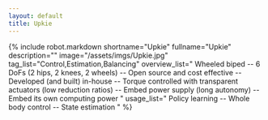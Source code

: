 ```yaml
---
layout: default
title: Upkie
---
```


{% include robot.markdown
    shortname="Upkie"
    fullname="Upkie"
    description=""
    image="/assets/imgs/Upkie.jpg"
    tag_list="Control,Estimation,Balancing"
    overview_list="
        Wheeled biped
        --
        6 DoFs (2 hips, 2 knees, 2 wheels)
        --
        Open source and cost effective
        --
        Developed (and built) in-house
        --
        Torque controlled with transparent actuators (low reduction ratios)
        --
        Embed power supply (long autonomy)
        --
        Embed its own computing power
    "
    usage_list="
        Policy learning
        --
        Whole body control
        --
        State estimation
    "
%}